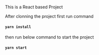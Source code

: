 This is a React based Project

  After clonning the project first run command

#### `yarn install`

  then run below command to start the project

#### `yarn start`


